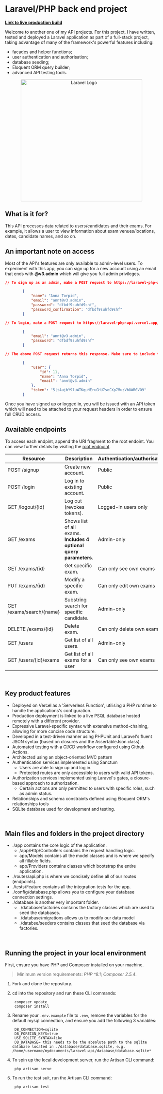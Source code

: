 # Laravel/PHP back end project

**[Link to live production build](https://laravel-php-api.vercel.app/public/api)**

Welcome to another one of my API projects. For this project, I have written, tested and deployed a Laravel application as part of a full-stack project, taking advantage of many of the framework's powerful features including:
- facades and helper functions;
- user authentication and authorisation;
- database seeding;
- Eloquent ORM query builder;
- advanced API testing tools.

<p align="center"><a href="https://laravel.com" target="_blank"><img src="https://raw.githubusercontent.com/laravel/art/master/logo-lockup/5%20SVG/2%20CMYK/1%20Full%20Color/laravel-logolockup-cmyk-red.svg" width="400" alt="Laravel Logo"></a></p>

## What is it for?
This API processes data related to users/candidates and their exams. For example, it allows a user to view information about exam venues/locations, dates, candidate names, and so on.
<br>

## An important note on access
Most of the API's features are only available to admin-level users. To experiment with this app, you can sign up for a new account using an email that ends with **@v3.admin** which will give you full admin privileges.

```json
// To sign up as an admin, make a POST request to https://laravel-php-api.vercel.app/public/api/signup and include a request body in the following format:

        {
		    "name": "Anna Torpid",
		    "email": "annt@v3.admin",
		    "password": "dfbdf9suhfd9shf",
		    "password_confirmation": "dfbdf9suhfd9shf"
        }

// To login, make a POST request to https://laravel-php-api.vercel.app/public/api/login and include a request body in the following format:

        {
		    "email": "annt@v3.admin",
		    "password": "dfbdf9suhfd9shf"
        }

// The above POST request returns this response. Make sure to include the returned token in the authorisation header of all future requests.

        {
	        "user": {
		        "id": 11,
		        "name": "Anna Torpid",
		        "email": "annt@v3.admin"
	        },
	        "token": "5|tAujbY9luWTKquNEruGHU7soCXp7MuzVb8WR0VO9"
        }
```

Once you have signed up or logged in, you will be issued with an API token which will need to be attached to your request headers in order to ensure full CRUD access.
<br>


## Available endpoints
To access each endpint, append the URI fragment to the root endoint.
You can view further details by visiting the [root endpoint](https://laravel-php-api.vercel.app/public/api).

Resource | Description | Authentication/authorisation
---|---|---
POST /signup | Create new account. | Public
POST /login | Log in to existing account. | Public
GET /logout/{id} | Log out (revokes tokens). | Logged-in users only
GET /exams | Shows list of all exams. **Includes 4 optional query parameters**. | Admin-only
GET /exams/{id} | Get specific exam. | Can only see own exams
PUT /exams/{id} | Modify a specific exam. | Can only edit own exams
GET /exams/search/{name} | Substring search for specific candidate. | Admin-only
DELETE /exams/{id} | Delete exam. | Can only delete own exam
GET /users | Get list of all users. | Admin-only
GET /users/{id}/exams | Get list of all exams for a user | Can only see own exams
<br>



## Key product features
- Deployed on Vercel as a 'Serverless Function', utilising a PHP runtime to handle the applications's configuration.
- Production deployment is linked to a live PSQL database hosted remotely with a different provider.
- Expressive Laravel-specific syntax with extensive method-chaining, allowing for more concise code structure.
- Developed in a test-driven manner using PHPUnit and Laravel's fluent JSON syntax (based on closures and the AssertableJson class).
- Automated testing with a CI/CD workflow configured using Github Actions.
- Architected using an object-oriented MVC pattern
- Authentication services implemented using Sanctum
    - Users are able to sign up and log in.
    - Protected routes are only accessible to users with valid API tokens.
- Authorization services implemented using Laravel's gates, a closure-based approach to authorization.
    - Certain actions are only permitted to users with specific roles, such as admin status.
- Relationships and schema constraints defined using Eloquent ORM's relationships tools
- SQLite database used for development and testing.
<br>


## Main files and folders in the project directory
- ./app contains the core logic of the application. 
    - /app/Http/Controllers contains the request handling logic.
    - app/Models contains all the model classes and is where we specify all fillable fields.
    - app/Providers contains classes which bootstrap the entire application.
- ./routes/api.php is where we concisely define all of our routes (endpoints).
- ./tests/Feature contains all the integration tests for the app.
- ./config/database.php allows you to configure your database connection settings. 
- ./database is another very important folder.
    - ./database/factories contains the factory classes which are used to seed the databases.
    - ./database/migrations allows us to modify our data model
    - ./databse/seeders contains classes that seed the database via factories.
<br>



## Running the project in your local environment
First, ensure you have PHP and Composer installed on your machine.
>Minimum version requiremenets: *PHP ^8.1*; *Composer 2.5.4*.

1) Fork and clone the repository.
2) cd into the repository and run these CLI commands:

        composer update
        composer install

3) Rename your ```.env.example``` file to ```.env```, remove the variables for the default mysql connection, and ensure you add the following 3 variables:

        DB_CONNECTION=sqlite
        DB_FOREIGN_KEYS=true
        USE_SQLITE_SYNTAX=like
        DB_DATABASE= this needs to be the absolute path to the sqlite database located in ./database/database.sqlite, e.g. /home/username/mydocuments/laravel-api/database/database.sqlite*


4) To spin up the local development server, run the Artisan CLI command:
        
        php artisan serve

5) To run the test suit, run the Artisan CLI command:

        php artisan test

<br>